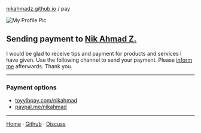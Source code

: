[nikahmadz.github.io][1] / pay

![My Profile Pic](https://avatars0.githubusercontent.com/u/7868782?v=4&s=40)

## Sending payment to [Nik Ahmad Z.][1]
I would be glad to receive tips and payment for products and services I have given.
Use the following channel to send your payment.
Please [inform me][3] afterwards. Thank you.

***

### Payment options
- [toyyibpay.com/nikahmad](https://toyyibpay.com/nikahmad)
- [paypal.me/nikahmad](https://paypal.me/nikahmad)

***

[Home][1] &middot; [Github][2] &middot; [Discuss][3]

[1]:https://nikahmadz.github.io
[2]:https://github.com/nikahmadz/nikahmadz.github.io
[3]:https://github.com/nikahmadz/nikahmadz.github.io/discussions "Go to Discusssion Room"
